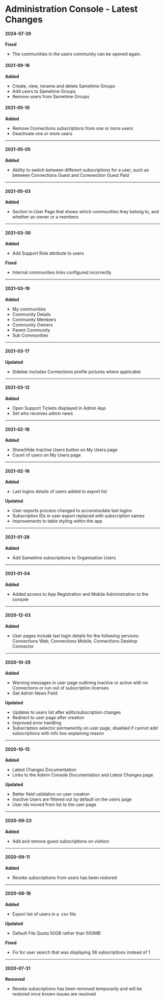 # Administration Console - Latest Changes

#### 2024-07-29

**Fixed**

- The communities in the users community can be opened again.

#### 2021-09-16

**Added**

- Create, view, rename and delete Sametime Groups
- Add users to Sametime Groups
- Remove users from Sametime Groups

#### 2021-05-10

**Added**

- Remove Connections subscriptions from one or more users
- Deactivate one or more users

---

#### 2021-05-05

**Added**

- Ability to switch between different subscriptions for a user, such as between Connections Guest and Conenection Guest Paid

---

#### 2021-05-03

**Added**

- Section in User Page that shows which communities they belong to, and whether an owner or a members

---

#### 2021-03-30

**Added**

- Add Support Role attribute to users

**Fixed**

- Internal communities links configured incorrectly

---

#### 2021-03-19

**Added**

- My communities
- Community Details
- Community Members
- Community Owners
- Parent Community
- Sub Communities

---

#### 2021-03-17

**Updated**

- Sidebar includes Connections profile pictures where applicable

---

#### 2021-03-12

**Added**

- Open Support Tickets displayed in Admin App
- Set who receives admin news

---

#### 2021-02-18

**Added**

- Show/Hide Inactive Users button on My Users page
- Count of users on My Users page

---

#### 2021-02-16

**Added**

- Last logins details of users added to export list

**Updated**

- User exports process changed to accommodate last logins
- Subscription IDs in user export replaced with subscription names
- Improvements to table styling within the app

---

#### 2021-01-28

**Added**

- Add Sametime subscriptions to Organisation Users

---

#### 2021-01-04

**Added**

- Added access to App Registration and Mobile Administration to the console

---

#### 2020-12-03

**Added**

- User pages include last login details for the following services: Connections Web, Connections Mobile, Connections Desktop Connector

---

#### 2020-10-29

**Added**

- Warning messages in user page outlining inactive or active with no Connections or run out of subscription licenses
- Get Admin News Field

**Updated**

- Updates to users list after edits/subscription changes
- Redirect to user page after creation
- Improved error handling
- Subscription selector permanently on user page, disabled if cannot add subscriptions with info box explaining reason

---

#### 2020-10-15

**Added**

- Latest Changes Documentation
- Links to the Admin Console Documentation and Latest Changes page

**Updated**

- Better field validation on user creation
- Inactive Users are filtered out by default on the users page
- User ids moved from list to the user page

---

#### 2020-09-23

**Added**

- Add and remove guest subscriptions on visitors

---

#### 2020-09-11

**Added**

- Revoke subscriptions from users has been restored

---

#### 2020-08-18

**Added**

- Export list of users in a .csv file

**Updated**

- Default File Quota 50GB rather than 500MB

**Fixed**

- Fix for user search that was displaying 36 subscriptions instead of 1

---

#### 2020-07-31

**Removed**

- Revoke subscriptions has been removed temporarily and will be restored once known issues are resolved
